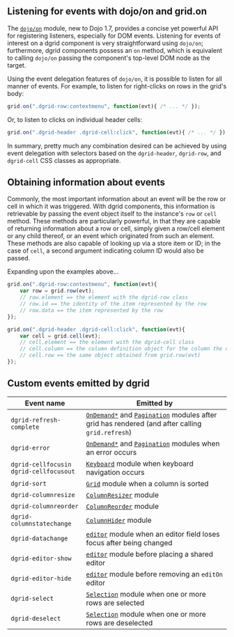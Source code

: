 ## Listening for events with dojo/on and grid.on

The [`dojo/on`](http://dojotoolkit.org/reference-guide/dojo/on.html) module,
new to Dojo 1.7, provides a concise yet powerful API for registering listeners,
especially for DOM events.  Listening for events of interest on a dgrid component
is very straightforward using `dojo/on`; furthermore, dgrid components possess
an `on` method, which is equivalent to calling `dojo/on` passing the
component's top-level DOM node as the target.

Using the event delegation features of `dojo/on`, it is possible to listen for
all manner of events.  For example, to listen for right-clicks on rows in the
grid's body:

```js
grid.on(".dgrid-row:contextmenu", function(evt){ /* ... */ });
```

Or, to listen to clicks on individual header cells:

```js
grid.on(".dgrid-header .dgrid-cell:click", function(evt){ /* ... */ });
```

In summary, pretty much any combination desired can be achieved by using
event delegation with selectors based on the `dgrid-header`, `dgrid-row`, and
`dgrid-cell` CSS classes as appropriate.

## Obtaining information about events

Commonly, the most important information about an event will be the row or cell
in which it was triggered.  With dgrid components, this information is
retrievable by passing the event object itself to the instance's `row` or
`cell` method.  These methods are particularly powerful, in that they are
capable of returning information about a row or cell, simply given a row/cell
element or any child thereof, or an event which originated from such an element.
These methods are also capable of looking up via a store item or ID; in the case
of `cell`, a second argument indicating column ID would also be passed.

Expanding upon the examples above...

```js
grid.on(".dgrid-row:contextmenu", function(evt){
    var row = grid.row(evt);
    // row.element == the element with the dgrid-row class
    // row.id == the identity of the item represented by the row
    // row.data == the item represented by the row
});

grid.on(".dgrid-header .dgrid-cell:click", function(evt){
    var cell = grid.cell(evt);
    // cell.element == the element with the dgrid-cell class
    // cell.column == the column definition object for the column the cell is within
    // cell.row == the same object obtained from grid.row(evt)
});
```

## Custom events emitted by dgrid

Event name|Emitted by
-----|-----
`dgrid-refresh-complete`|[`OnDemand*`](../components/core-components/OnDemandList-and-OnDemandGrid.md#events) and [`Pagination`](../components/extensions/Pagination.md#events) modules after grid has rendered (and after calling `grid.refresh`)
`dgrid-error`|[`OnDemand*`](../components/core-components/OnDemandList-and-OnDemandGrid.md#events) and [`Pagination`](../components/extensions/Pagination.md#events) modules when an error occurs
`dgrid-cellfocusin`<br>`dgrid-cellfocusout`|[`Keyboard`](../components/mixins/Keyboard.md#events) module when keyboard navigation occurs
`dgrid-sort`|[`Grid`](../components/core-components/Grid.md#events) module when a column is sorted
`dgrid-columnresize`|[`ColumnResizer`](../components/extensions/ColumnResizer.md#events) module
`dgrid-columnreorder`|[`ColumnReorder`](../components/extensions/ColumnReorder.md#events) module
`dgrid-columnstatechange`|[`ColumnHider`](../components/extensions/ColumnHider.md#events) module
`dgrid-datachange`|[`editor`](../components/column-plugins/editor.md#events) module when an editor field loses focus after being changed
`dgrid-editor-show`|[`editor`](../components/column-plugins/editor.md#events) module before placing a shared editor
`dgrid-editor-hide`|[`editor`](../components/column-plugins/editor.md#events) module before removing an `editOn` editor
`dgrid-select`|[`Selection`](../components/mixins/Selection.md#events) module when one or more rows are selected
`dgrid-deselect`|[`Selection`](../components/mixins/Selection.md#events) module when one or more rows are deselected